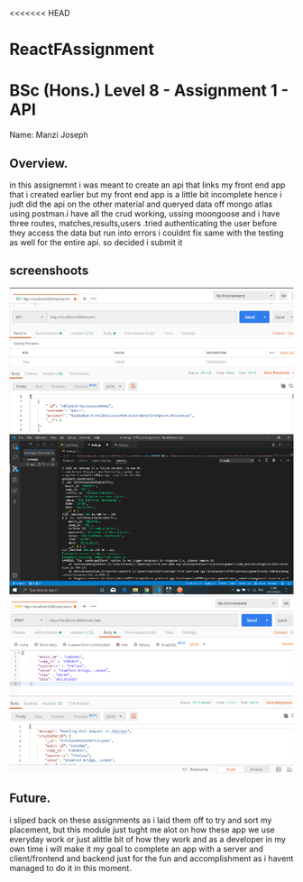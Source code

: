 <<<<<<< HEAD
# ReactFAssignment

# BSc (Hons.) Level 8 - Assignment 1 - API

Name: Manzi Joseph

## Overview.
in this assignemnt i was meant to create an api that links my front end app that i created earlier but my front end app is a little bit incomplete hence i judt did the api on the other material and queryed data off mongo atlas using postman.i have all the crud working, ussing moongoose and i have three routes, matches,results,users .tried authenticating the user before they access the data but run into errors i couldnt fix same with the testing as well for the entire api. so decided i submit it 

## screenshoots
![all users](public/getiing-all-users.png)
![post working in console](public/post-in-console.png)
![post in postman ](public/post-in-postman.png)

## Future.

i sliped back on these assignments as i laid them off to try and sort my placement, but this module just tught me alot on how these app we use everyday work or just alittle bit of how they work and as a developer in my own time i will make it my goal to complete an app with a server and client/frontend and backend just for the fun and accomplishment as i havent managed to do it in this moment.
